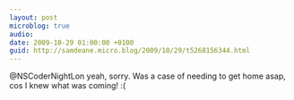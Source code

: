 ```yaml
---
layout: post
microblog: true
audio: 
date: 2009-10-29 01:00:00 +0100
guid: http://samdeane.micro.blog/2009/10/29/t5268156344.html
---
```

@NSCoderNightLon yeah, sorry. Was a  case of needing to get home asap, cos I knew what was coming! :(
